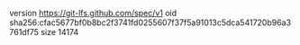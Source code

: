 version https://git-lfs.github.com/spec/v1
oid sha256:cfac5677bf0b8bc2f3741fd0255607f37f5a91013c5dca541720b96a3761df75
size 14174
